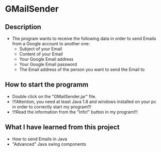 # GMailSender

## Description

- The program wants to receive the following data in order to send Emails from a Google account to another one:
  - Subject of your Email
  - Content of your Email
  - Your Google Email address
  - Your Google Email password
  - The Email address of the person you want to send the Email to

## How to start the programm

- Double click on the "GMailSender.jar" file.
- !!!Attention, you need at least Java 1.8 and windows installed on your pc in order to correctly start my program!!!
- !!!Read the information from the "Info!" button in my program!!!

## What I have learned from this project

- How to send Emails in Java
- "Advanced" Java swing components
